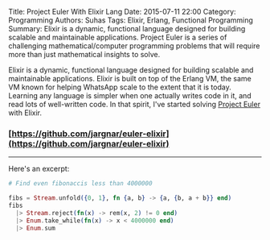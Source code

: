 Title: Project Euler With Elixir Lang
Date: 2015-07-11 22:00
Category: Programming
Authors: Suhas
Tags: Elixir, Erlang, Functional Programming
Summary: Elixir is a dynamic, functional language designed for building scalable and maintainable applications. Project Euler is a series of challenging mathematical/computer programming problems that will require more than just mathematical insights to solve.

Elixir is a dynamic, functional language designed for building scalable and maintainable applications. Elixir is built on top of the Erlang VM, the same VM known for helping WhatsApp scale to the extent that it is today. Learning any language is simpler when one actually writes code in it, and read lots of well-written code. In that spirit, I've started solving [Project Euler](https://projecteuler.net/) with Elixir.

### [https://github.com/jargnar/euler-elixir](https://github.com/jargnar/euler-elixir)
---

Here's an excerpt:

~~~ elixir
# Find even fibonaccis less than 4000000

fibs = Stream.unfold({0, 1}, fn {a, b} -> {a, {b, a + b}} end)
fibs
  |> Stream.reject(fn(x) -> rem(x, 2) != 0 end)
  |> Enum.take_while(fn(x) -> x < 4000000 end)
  |> Enum.sum
~~~